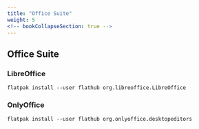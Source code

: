 ```yaml
---
title: "Office Suite"
weight: 5
<!-- bookCollapseSection: true -->
---
```


## Office Suite

### LibreOffice

```fish
flatpak install --user flathub org.libreoffice.LibreOffice
```

### OnlyOffice

```fish
flatpak install --user flathub org.onlyoffice.desktopeditors
```
